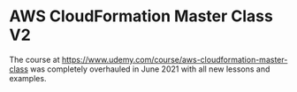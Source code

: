 # AWS CloudFormation Master Class V2
The course at https://www.udemy.com/course/aws-cloudformation-master-class was completely overhauled in June 2021 with all new lessons and examples.  
